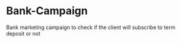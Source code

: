 # Bank-Campaign
Bank marketing campaign to check if the client will subscribe to term deposit or not 
